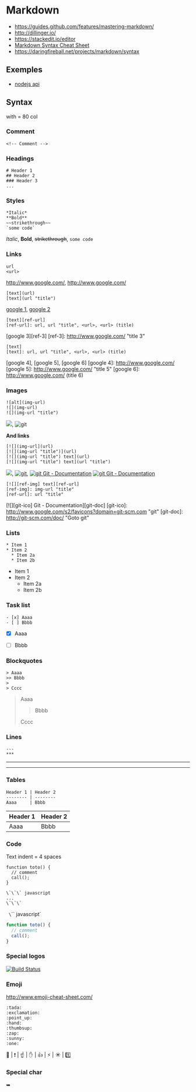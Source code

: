 # Markdown

- https://guides.github.com/features/mastering-markdown/
- http://dillinger.io/
- https://stackedit.io/editor
- [Markdown Syntax Cheat Sheet](http://markable.in/file/aa191728-9dc7-11e1-91c7-984be164924a/)
- https://daringfireball.net/projects/markdown/syntax

## Exemples

- [nodejs api](https://github.com/nodejs/node/tree/master/doc/api)


## Syntax

with = 80 col


### Comment

    <!-- Comment -->


### Headings

    # Header 1
    ## Header 2
    ### Header 3
    ...

### Styles

    *Italic*
    **Bold**
    ~~strikethrough~~
    `some code`

*Italic*,
**Bold**,
~~strikethrough~~,
`some code`


### Links

    url
    <url>

http://www.google.com/,
<http://www.google.com/>

    [text](url)
    [text](url "title")

[google 1](http://www.google.com/),
[google 2](http://www.google.com/ "title 2")

    [text][ref-url]
    [ref-url]: url, url "title", <url>, <url> (title)

[google 3][ref-3]
[ref-3]: http://www.google.com/ "title 3"
  
    [text]
    [text]: url, url "title", <url>, <url> (title)

[google 4], [google 5], [google 6]
[google 4]: http://www.google.com/
[google 5]: http://www.google.com/ "title 5"
[google 6]: <http://www.google.com/> (title 6)


### Images

    ![alt](img-url)
    ![](img-url)
    ![](img-url "title")

![](http://www.google.com/s2/favicons?domain=git-scm.com),
![](http://www.google.com/s2/favicons?domain=git-scm.com "git")

**And links**

    [![](img-url](url)
    [![](img-url "title")](url)
    [![](img-url "title") text](url)
    [![](img-url "title") text](url "title")

[![](http://www.google.com/s2/favicons?domain=git-scm.com)](http://git-scm.com/doc/),
[![](http://www.google.com/s2/favicons?domain=git-scm.com "git")](http://git-scm.com/doc/),
[![](http://www.google.com/s2/favicons?domain=git-scm.com "git") Git - Documentation](http://git-scm.com/doc/)
[![](http://www.google.com/s2/favicons?domain=git-scm.com "git") Git - Documentation](http://git-scm.com/doc/ "Goto git")

    [![][ref-img] text][ref-url]
    [ref-img]: img-url "title"
    [ref-url]: url "title"

[![][git-ico] Git - Documentation][git-doc]
[git-ico]: http://www.google.com/s2/favicons?domain=git-scm.com "git"
[git-doc]: http://git-scm.com/doc/ "Goto git"


### Lists

    * Item 1
    * Item 2
      * Item 2a
      * Item 2b

* Item 1
* Item 2
  * Item 2a
  * Item 2b


### Task list

    - [x] Aaaa
    - [ ] Bbbb

- [x] Aaaa
- [ ] Bbbb


### Blockquotes

    > Aaaa
    >> Bbbb
    >
    > Cccc

> Aaaa
>> Bbbb
>
> Cccc


### Lines

    ---
    ***

---
***


### Tables

    Header 1 | Header 2
    -------- | --------
    Aaaa     | Bbbb

Header 1 | Header 2
-------- | --------
Aaaa     | Bbbb


### Code

Text indent = 4 spaces

    function toto() {
      // comment
      call();
    }

    \`\`\` javascript
    ...
    \`\`\`

` \`\`\` javascript`
 
``` javascript
function toto() {
  // comment
  call();
}
```

### Special logos

[![Build Status](https://travis-ci.org/ekalinin/github-markdown-toc.svg?branch=master)](https://travis-ci.org/ekalinin/github-markdown-toc)


### Emoji

http://www.emoji-cheat-sheet.com/

    :tada:
    :exclamation:
    :point_up:
    :hand:
    :thumbsup:
    :zap:
    :sunny:
    :one:

:tada: |
:exclamation: |
:point_up: |
:hand: |
:thumbsup: |
:zap: |
:sunny: |
:one:


### Special char

➥
